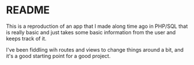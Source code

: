 # README

This is a reproduction of an app that I made along time ago in PHP/SQL that is really basic and just takes some basic information from the user and keeps track of it.

I've been fiddling wih routes and views to change things around a bit, and it's a good starting point for a good project.

